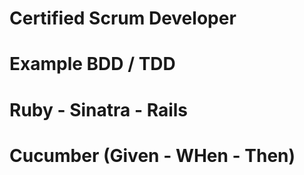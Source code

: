 # Certified Scrum Developer
# Example BDD / TDD
# Ruby - Sinatra - Rails
# Cucumber (Given - WHen - Then)
